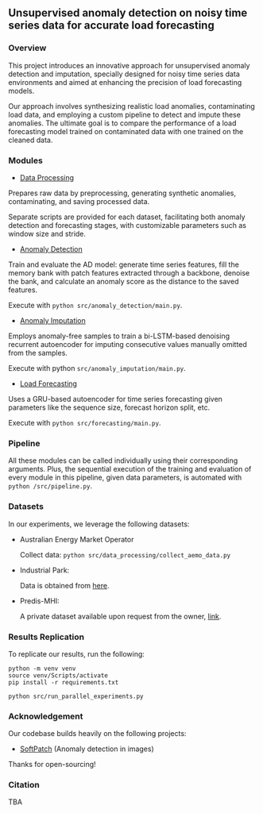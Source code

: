 ## Unsupervised anomaly detection on noisy time series data for accurate load forecasting

### Overview

This project introduces an innovative approach for unsupervised anomaly detection and imputation, specially designed for noisy time series data environments and aimed at enhancing the precision of load forecasting models.

Our approach involves synthesizing realistic load anomalies, contaminating load data, and employing a custom pipeline to detect and impute these anomalies. The ultimate goal is to compare the performance of a load forecasting model trained on contaminated data with one trained on the cleaned data.

### Modules

- [Data Processing](src/data_processing/)

Prepares raw data by preprocessing, generating synthetic anomalies, contaminating, and saving processed data. 

Separate scripts are provided for each dataset, facilitating both anomaly detection and forecasting stages, with customizable parameters such as window size and stride.

- [Anomaly Detection](src/anomaly_detection/)

Train and evaluate the AD model: generate time series features, fill the memory bank with patch features extracted through a backbone, denoise the bank, and calculate an anomaly score as the distance to the saved features. 

Execute with `python src/anomaly_detection/main.py`.

- [Anomaly Imputation](src/anomaly_imputation/)

Employs anomaly-free samples to train a bi-LSTM-based denoising recurrent autoencoder for imputing consecutive values manually omitted from the samples.

Execute with python `src/anomaly_imputation/main.py`.

- [Load Forecasting](src/forecasting/) 

Uses a GRU-based autoencoder for time series forecasting given parameters like the sequence size, forecast horizon split, etc. 

Execute with `python src/forecasting/main.py`.

### Pipeline

All these modules can be called individually using their corresponding arguments. 
Plus, the sequential execution of the training and evaluation of every module in this pipeline, given data parameters, is automated with `python /src/pipeline.py`. 

### Datasets

In our experiments, we leverage the following datasets:

- Australian Energy Market Operator

    Collect data: `python src/data_processing/collect_aemo_data.py`

- Industrial Park:

    Data is obtained from [here](https://www.nature.com/articles/s41597-023-02786-9).

- Predis-MHI: 

    A private dataset available upon request from the owner, [link](https://g2elab.grenoble-inp.fr/fr/plateformes/predis-mhi).

### Results Replication

To replicate our results, run the following:

``````
python -m venv venv
source venv/Scripts/activate
pip install -r requirements.txt

python src/run_parallel_experiments.py
``````

### Acknowledgement 

Our codebase builds heavily on the following projects: 

- [SoftPatch](https://github.com/TencentYoutuResearch/AnomalyDetection-SoftPatch) (Anomaly detection in images)

Thanks for open-sourcing!

### Citation

TBA